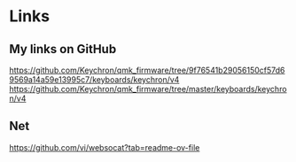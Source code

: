 # Links
## My links on GitHub

https://github.com/Keychron/qmk_firmware/tree/9f76541b29056150cf57d69569a14a59e13995c7/keyboards/keychron/v4   
https://github.com/Keychron/qmk_firmware/tree/master/keyboards/keychron/v4

## Net
https://github.com/vi/websocat?tab=readme-ov-file
